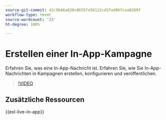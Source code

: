 ```yaml
---
source-git-commit: 42c9b46a628c8655fe56112cd3fad06fcaa8269f
workflow-type: tm+mt
source-wordcount: '23'
ht-degree: 100%

---
```

# Erstellen einer In-App-Kampagne

Erfahren Sie, was eine In-App-Nachricht ist. Erfahren Sie, wie Sie In-App-Nachrichten in Kampagnen erstellen, konfigurieren und veröffentlichen.

>[!VIDEO](https://video.tv.adobe.com/v/3410430?quality=12&learn=on)

## Zusätzliche Ressourcen

{{exl-live-in-app}}